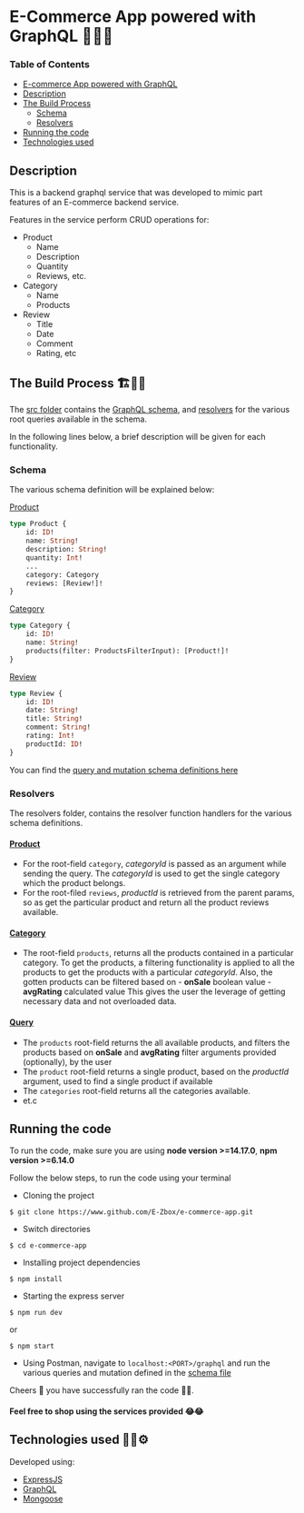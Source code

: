 # E-Commerce App powered with GraphQL 🚀👩‍💻

### Table of Contents

-   [ E-commerce App powered with GraphQL](#e-commerce-app-powered-with-graphql-🚀👩‍💻)
-   [Description](#description)
-   [The Build Process](#the-build-process-🏗👩‍🔬)
    -   [Schema](#schema)
    -   [Resolvers](#resolvers)
-   [Running the code](#running-the-code)
-   [Technologies used](#technologies-used)

## Description

This is a backend graphql service that was developed to mimic part features of an E-commerce backend service.

Features in the service perform CRUD operations for:

-   Product
    -   Name
    -   Description
    -   Quantity
    -   Reviews, etc.
-   Category
    -   Name
    -   Products
-   Review
    -   Title
    -   Date
    -   Comment
    -   Rating, etc

## The Build Process 🏗👩‍🔬

The [src folder](./src/) contains the [GraphQL schema](./src/schema.graphql), and [resolvers](./src/resolvers/index.js) for the various root queries available in the schema.

In the following lines below, a brief description will be given for each functionality.

### Schema

The various schema definition will be explained below:

[Product](./src/schema.graphql)

```graphql
type Product {
    id: ID!
    name: String!
    description: String!
    quantity: Int!
    ...
    category: Category
    reviews: [Review!]!
}
```

[Category](./src/schema.graphql)

```graphql
type Category {
    id: ID!
    name: String!
    products(filter: ProductsFilterInput): [Product!]!
}
```

[Review](./src/schema.graphql)

```graphql
type Review {
    id: ID!
    date: String!
    title: String!
    comment: String!
    rating: Int!
    productId: ID!
}
```

You can find the [query and mutation schema definitions here](./src/schema.graphql)

### Resolvers

The resolvers folder, contains the resolver function handlers for the various schema definitions.

#### [Product](./src/resolvers/Product.js)

-   For the root-field `category`, _categoryId_ is passed as an argument while sending the query. The _categoryId_ is used to get the single category which the product belongs.
-   For the root-filed `reviews`, _productId_ is retrieved from the parent params, so as get the particular product and return all the product reviews available.

#### [Category](./src/resolvers/Category.js)

-   The root-field `products`, returns all the products contained in a particular category. To get the products, a filtering functionality is applied to all the products to get the products with a particular _categoryId_. Also, the gotten products can be filtered based on - **onSale** boolean value - **avgRating** calculated value
    This gives the user the leverage of getting necessary data and not overloaded data.

#### [Query](./src/resolvers/Query.js)

-   The `products` root-field returns the all available products, and filters the products based on **onSale** and **avgRating** filter arguments provided (optionally), by the user
-   The `product` root-field returns a single product, based on the _productId_ argument, used to find a single product if available
-   The `categories` root-field returns all the categories available.
-   et.c

## Running the code

To run the code, make sure you are using **node version >=14.17.0**, **npm version >=6.14.0**

Follow the below steps, to run the code using your terminal

-   Cloning the project

```shell
$ git clone https://www.github.com/E-Zbox/e-commerce-app.git
```

-   Switch directories

```shell
$ cd e-commerce-app
```

-   Installing project dependencies

```shell
$ npm install
```

-   Starting the express server

```shell
$ npm run dev
```

or

```shell
$ npm start
```

-   Using Postman, navigate to ```localhost:<PORT>/graphql``` and run the various queries and mutation defined in the [schema file](./src/schema.graphql)

Cheers 🥂 you have successfully ran the code 🎉🍾.

#### Feel free to shop using the services provided 😂😂

## Technologies used 👨‍💻⚙

Developed using:

-   [ExpressJS](http://expressjs.com/)
-   [GraphQL](https://graphql.org/)
-   [Mongoose](https://mongoosejs.com/docs/)
